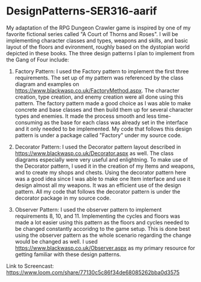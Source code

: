 # DesignPatterns-SER316-aarif

My adaptation of the RPG Dungeon Crawler game is inspired by one of my favorite fictional series called "A Court of Thorns and Roses". I will be implementing character classes and types, weapons and skills, and basic layout of the floors and evironment, roughly based on the dystopian world depicted in these books. The three design patterns I plan to implement from the Gang of Four include:

1. Factory Pattern:
   I used the Factory pattern to implement the first three requirements. The set up of my pattern was referenced by the class diagram and examples on https://www.blackwasp.co.uk/FactoryMethod.aspx. The character creation, type creation, and enemy creation were all done using this pattern. The factory pattern made a good choice as I was able to make concrete and base classes and then build them up for several character types and enemies. It made the process smooth and less time-consuming as the base for each class was already set in the interface and it only needed to be implemented. My code that follows this design pattern is under a package called "Factory" under my source code. 
   
2. Decorator Pattern:
   I used the Decorator pattern layout described in https://www.blackwasp.co.uk/Decorator.aspx as well. The class diagrams especially were very useful and enlightning. To make use of the Decorator pattern, I used it in the creation of my Items and weapons, and to create my shops and chests. Using the decorator pattern here was a good idea since I was able to make one Item interface and use it design almost all my weapons. It was an efficient use of the design pattern. All my code that follows the decorator pattern is under the decorator package in my source code.
   
3. Observer Pattern:
   I used the observer pattern to implement requirements 8, 10, and 11. Implementing the cycles and floors was made a lot easier using this pattern as the floors and cycles needed to be changed constantly accoridng to the game setup. This is done best using the observer pattern as the whole scenario regarding the change would be changed as well. I used https://www.blackwasp.co.uk/Observer.aspx as my primary resource for getting familiar with these design patterns.

Link to Screencast:
https://www.loom.com/share/77130c5c86f34de68085262bba0d3575
